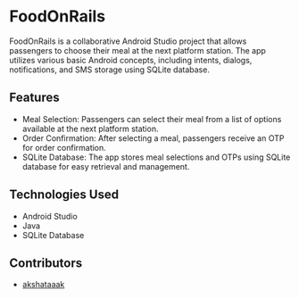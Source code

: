 # FoodOnRails
FoodOnRails is a collaborative Android Studio project that allows passengers to choose their meal at the next platform station. The app utilizes various basic Android concepts, including intents, dialogs, notifications, and SMS storage using SQLite database.

## Features
- Meal Selection: Passengers can select their meal from a list of options available at the next platform station.
- Order Confirmation: After selecting a meal, passengers receive an OTP for order confirmation.
- SQLite Database: The app stores meal selections and OTPs using SQLite database for easy retrieval and management.

## Technologies Used
- Android Studio
- Java
- SQLite Database
  
## Contributors
- [akshataaak](https://github.com/akshataaak)
